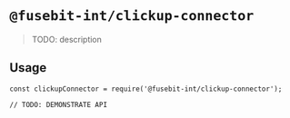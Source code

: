 # `@fusebit-int/clickup-connector`

> TODO: description

## Usage

```
const clickupConnector = require('@fusebit-int/clickup-connector');

// TODO: DEMONSTRATE API
```
